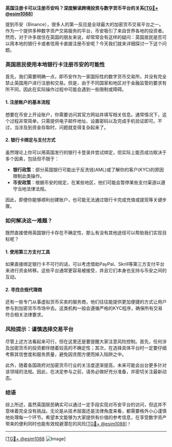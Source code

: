 **英国注册卡可以注册币安吗？深度解读跨境投资与数字货币平台的关系[[TG💪+ @esim1088](https://t.me/s/esim1088)]**

提到币安（Binance），很多人的第一反应是全球最大的加密货币交易平台之一。作为一个提供多种数字资产交易服务的平台，币安吸引了来自世界各地的投资者。然而，对于许多居住在英国的朋友来说，却常常会有这样的疑问：英国居民是否可以用本地的银行卡或者信用卡直接注册币安呢？今天我们就来详细探讨一下这个问题。

### 英国居民使用本地银行卡注册币安的可能性

首先，我们需要明确一点，即币安作为一家国际性的数字货币交易所，并没有完全禁止英国用户进行注册和交易。但是，由于不同国家和地区对于金融监管的要求有所不同，因此在实际操作过程中可能会遇到一些限制或障碍。

#### 1. 注册账户的基本流程
想要在币安上开设账户，你需要访问其官方网站并填写相关信息。通常情况下，这个过程非常简单，只需提供电子邮件地址、设置密码以及完成手机验证即可。不过，当涉及到资金存取时，问题就变得复杂起来了。

#### 2. 银行卡绑定与支付方式
虽然理论上你可以用英国发行的银行卡登录并尝试绑定，但实际上能否成功取决于多个因素，包括但不限于：
- **银行政策**：部分英国银行可能出于反洗钱(AML)或了解你的客户(KYC)的原因限制此类操作。
- **币安政策**：根据币安的规定，在某些地区，他们可能会暂停某些支付渠道以遵守当地法律法规。

因此，即便你能够顺利创建账户，也可能无法通过银行卡完成充值或提现等关键步骤。

### 如何解决这一难题？

既然直接使用英国银行卡存在不确定性，那么有没有其他途径可以帮助我们实现目标呢？

#### 1. 使用第三方支付工具
如果直接绑定银行卡不可行的话，可以考虑借助PayPal、Skrill等第三方支付平台来进行资金转移。这些平台通常更容易被接受，并且它们本身也支持与币安之间的互动。

#### 2. 寻找合规代理商
还有一些专门从事虚拟货币买卖的服务商，他们往往能提供更加便捷的方式让用户参与到加密货币市场中去。这类机构一般会遵循严格的KYC程序，确保所有交易符合相关法律要求。

### 风险提示：谨慎选择交易平台

尽管上述方法看起来可行，但在这里还是要提醒大家注意风险控制。首先，任何涉及加密货币的投资都伴随着较高的不确定性；其次，在选择具体平台时一定要仔细考察其信誉度和服务质量，避免因贪图方便而掉入陷阱之中。

此外，随着各国政府对加密货币行业的关注度逐渐提高，未来可能会出台更多针对该领域的法规。因此，在决定参与之前，请务必做好充分准备，并密切关注最新动态。

### 结语

综上所述，虽然英国居民确实可以通过一定手段实现对币安平台的访问，但这并不意味着完全没有挑战。无论是从技术层面还是法律角度来看，都需要格外小心谨慎地处理每一个环节。希望本文能够为大家提供有价值的参考信息，在享受数字资产带来的便利同时也能有效规避潜在的风险[[TG💪+ @esim1088](https://t.me/s/esim1088)]！

---

[[TG💪+ @esim1088](https://t.me/s/esim1088) ![Image](https://i.postimg.cc/4NQfJmqS/Snipaste-2025-05-13-00-14-12.png)]